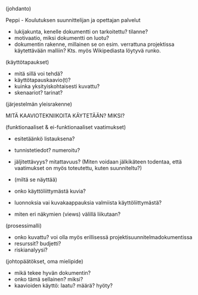 

(johdanto)

Peppi - Koulutuksen suunnittelijan ja 
opettajan palvelut 

* lukijakunta, kenelle dokumentti on tarkoitettu?
tilanne?
* motivaatio, miksi dokumentti on luotu?
* dokumentin rakenne, millainen se on esim. verrattuna projektissa käytettävään malliin? Kts. myös Wikipediasta löytyvä runko.

(käyttötapaukset)

* mitä sillä voi tehdä?
* käyttötapauskaavio(t)?
* kuinka yksityiskohtaisesti kuvattu?
* skenaariot? tarinat?

(järjestelmän yleisrakenne)

MITÄ KAAVIOTEKNIIKOITA KÄYTETÄÄN? MIKSI?

(funktionaaliset & ei-funktionaaliset vaatimukset)

* esitetäänkö listauksena?
* tunnistetiedot? numeroitu?
* jäljitettävyys? mitattavuus? (Miten voidaan jälkikäteen todentaa, että vaatimukset on myös toteutettu, kuten suunniteltu?)
* (miltä se näyttää)

* onko käyttöliittymästä kuvia?
* luonnoksia vai kuvakaappauksia valmiista käyttöliittymästä?
* miten eri näkymien (views) välillä liikutaan?

(prosessimalli)

* onko kuvattu? voi olla myös erillisessä projektisuunnitelmadokumentissa
* resurssit? budjetti?
* riskianalyysi?

(johtopäätökset, oma mielipide)

* mikä tekee hyvän dokumentin?
* onko tämä sellainen? miksi?
* kaavioiden käyttö: laatu? määrä? hyöty?